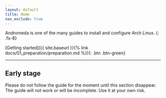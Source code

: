 ```yaml
---
layout: default
title: Home
nav_exclude: true
---
```


Andromeda is one of the many guides to install and configure Arch Linux.
{: .fs-8}

<span class="fs-6">
[Getting started]({{ site.baseurl }}{% link docs/01_preparation/preparation.md %}){: .btn .btn-green}
</span>

---

## Early stage
Please do not follow the guide for the moment until this section disappear. The guide will not work or will be incomplete. Use it at your own risk.
